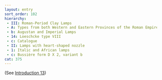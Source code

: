 ```yaml
---
layout: entry
sort_order: 102
hierarchy:
 - III: Roman-Period Clay Lamps
 - A: Types from both Western and Eastern Provinces of the Roman Empire
 - b: Augustan and Imperial Lamps
 - 14: Loeschcke type VIII
 - c: Catalogue
 - II: Lamps with heart-shaped nozzle
 - 1: Italic and African lamps
 - c: Bussière form D X 2, variant b
cat: 375
---
```


(See [Introduction 13](Introduction-13))
